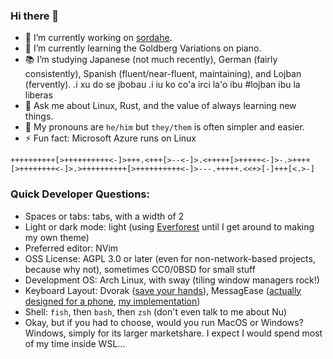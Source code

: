 ### Hi there 👋

- 🔭 I’m currently working on [sordahe](https://github.com/mattfbacon/sordahe).
- 🌱 I’m currently learning the Goldberg Variations on piano.
- 📚 I’m studying Japanese (not much recently), German (fairly consistently), Spanish (fluent/near-fluent, maintaining), and Lojban (fervently). .i xu do se jbobau .i iu ko co'a irci la'o ibu #lojban ibu la liberas
- 💬 Ask me about Linux, Rust, and the value of always learning new things.
- ️🌈 My pronouns are `he/him` but `they/them` is often simpler and easier.
- ⚡ Fun fact: Microsoft Azure runs on Linux

`++++++++++[>++++++++++<-]>+++.<+++[>--<-]>.<+++++[>+++++<-]>-.>++++[>++++++++<-]>.>++++++++++[>++++++++++<-]>---.+++++.<<+>[-]+++[<.>-]`

### Quick Developer Questions:

- Spaces or tabs: tabs, with a width of 2
- Light or dark mode: light (using [Everforest](https://github.com/sainnhe/everforest) until I get around to making my own theme)
- Preferred editor: NVim
- OSS License: AGPL 3.0 or later (even for non-network-based projects, because why not), sometimes CC0/0BSD for small stuff
- Development OS: Arch Linux, with sway (tiling window managers rock!)
- Keyboard Layout: Dvorak ([save your hands](http://dvorak-keyboards.com/)), MessagEase ([actually designed for a phone](http://www.exideas.com/ME/me_faq.html), [my implementation](https://github.com/mattfbacon/messagease-better))
- Shell: `fish`, then `bash`, then `zsh` (don't even talk to me about Nu)
- Okay, but if you had to choose, would you run MacOS or Windows? Windows, simply for its larger marketshare. I expect I would spend most of my time inside WSL...
